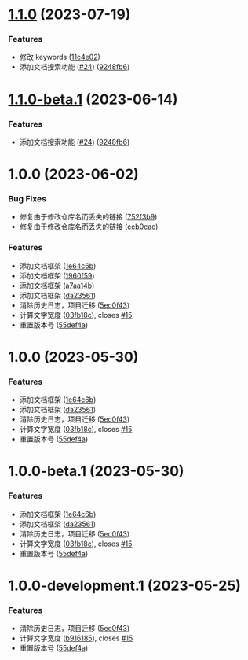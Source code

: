 # [1.1.0](https://github.com/NI-Web-Infra-Team/common-utils/compare/v1.0.0...v1.1.0) (2023-07-19)


### Features

* 修改 keywords ([11c4e02](https://github.com/NI-Web-Infra-Team/common-utils/commit/11c4e025468636f1649788f4c4d1c4cc29823a59))
* 添加文档搜索功能 ([#24](https://github.com/NI-Web-Infra-Team/common-utils/issues/24)) ([9248fb6](https://github.com/NI-Web-Infra-Team/common-utils/commit/9248fb662831c73ff6f5dc29bc633b3cfac84baf))

# [1.1.0-beta.1](https://github.com/NI-Web-Infra-Team/common-utils/compare/v1.0.0...v1.1.0-beta.1) (2023-06-14)

### Features

- 添加文档搜索功能 ([#24](https://github.com/NI-Web-Infra-Team/common-utils/issues/24)) ([9248fb6](https://github.com/NI-Web-Infra-Team/common-utils/commit/9248fb662831c73ff6f5dc29bc633b3cfac84baf))

# 1.0.0 (2023-06-02)

### Bug Fixes

- 修复由于修改仓库名而丢失的链接 ([752f3b9](https://github.com/NI-Web-Infra-Team/common-utils/commit/752f3b916fdfeec986f1454e00e029008f4f3ffe))
- 修复由于修改仓库名而丢失的链接 ([ccb0cac](https://github.com/NI-Web-Infra-Team/common-utils/commit/ccb0cac99e21f1297c0664628731ca36eb4ff352))

### Features

- 添加文档框架 ([1e64c6b](https://github.com/NI-Web-Infra-Team/common-utils/commit/1e64c6b89b9e63c528086d4a88427a515f63d97e))
- 添加文档框架 ([1960f59](https://github.com/NI-Web-Infra-Team/common-utils/commit/1960f5952016709f27ddfe918e73d1ef7f97e3c5))
- 添加文档框架 ([a7aa14b](https://github.com/NI-Web-Infra-Team/common-utils/commit/a7aa14bc07241d0d5e62311433cdbae480b5f2c7))
- 添加文档框架 ([da23561](https://github.com/NI-Web-Infra-Team/common-utils/commit/da23561d0d15c4a86b48cf52e795476e6c49a2ad))
- 清除历史日志，项目迁移 ([5ec0f43](https://github.com/NI-Web-Infra-Team/common-utils/commit/5ec0f435f781a51e9014640907bb8fe80a70d1ec))
- 计算文字宽度 ([03fb18c](https://github.com/NI-Web-Infra-Team/common-utils/commit/03fb18c06c0b1f73981f6d69df718d55b06a5d92)), closes [#15](https://github.com/NI-Web-Infra-Team/common-utils/issues/15)
- 重置版本号 ([55def4a](https://github.com/NI-Web-Infra-Team/common-utils/commit/55def4acc2d3cf528f8103b08a7970e6213504ae))

# 1.0.0 (2023-05-30)

### Features

- 添加文档框架 ([1e64c6b](https://github.com/NI-Web-Infra-Team/common-utils/commit/1e64c6b89b9e63c528086d4a88427a515f63d97e))
- 添加文档框架 ([da23561](https://github.com/NI-Web-Infra-Team/common-utils/commit/da23561d0d15c4a86b48cf52e795476e6c49a2ad))
- 清除历史日志，项目迁移 ([5ec0f43](https://github.com/NI-Web-Infra-Team/common-utils/commit/5ec0f435f781a51e9014640907bb8fe80a70d1ec))
- 计算文字宽度 ([03fb18c](https://github.com/NI-Web-Infra-Team/common-utils/commit/03fb18c06c0b1f73981f6d69df718d55b06a5d92)), closes [#15](https://github.com/NI-Web-Infra-Team/common-utils/issues/15)
- 重置版本号 ([55def4a](https://github.com/NI-Web-Infra-Team/common-utils/commit/55def4acc2d3cf528f8103b08a7970e6213504ae))

# 1.0.0-beta.1 (2023-05-30)

### Features

- 添加文档框架 ([1e64c6b](https://github.com/NI-Web-Infra-Team/common-utils/commit/1e64c6b89b9e63c528086d4a88427a515f63d97e))
- 添加文档框架 ([da23561](https://github.com/NI-Web-Infra-Team/common-utils/commit/da23561d0d15c4a86b48cf52e795476e6c49a2ad))
- 清除历史日志，项目迁移 ([5ec0f43](https://github.com/NI-Web-Infra-Team/common-utils/commit/5ec0f435f781a51e9014640907bb8fe80a70d1ec))
- 计算文字宽度 ([03fb18c](https://github.com/NI-Web-Infra-Team/common-utils/commit/03fb18c06c0b1f73981f6d69df718d55b06a5d92)), closes [#15](https://github.com/NI-Web-Infra-Team/common-utils/issues/15)
- 重置版本号 ([55def4a](https://github.com/NI-Web-Infra-Team/common-utils/commit/55def4acc2d3cf528f8103b08a7970e6213504ae))

# 1.0.0-development.1 (2023-05-25)

### Features

- 清除历史日志，项目迁移 ([5ec0f43](https://github.com/NI-Web-Infra-Team/common-utils/commit/5ec0f435f781a51e9014640907bb8fe80a70d1ec))
- 计算文字宽度 ([b916185](https://github.com/NI-Web-Infra-Team/common-utils/commit/b9161853527356b36ae1af906a47ef237416671d)), closes [#15](https://github.com/NI-Web-Infra-Team/common-utils/issues/15)
- 重置版本号 ([55def4a](https://github.com/NI-Web-Infra-Team/common-utils/commit/55def4acc2d3cf528f8103b08a7970e6213504ae))
